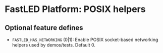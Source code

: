 # FastLED Platform: POSIX helpers

## Optional feature defines

- `FASTLED_HAS_NETWORKING` (0|1): Enable POSIX socket-based networking helpers used by demos/tests. Default 0.

